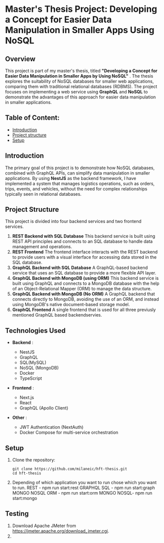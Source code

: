 # Master's Thesis Project: Developing a Concept for Easier Data Manipulation in Smaller Apps Using NoSQL

## Overview

This project is part of my master's thesis, titled **"Developing a Concept for Easier Data Manipulation in Smaller Apps by Using NoSQL"** . The thesis explores the suitability of NoSQL databases for smaller web applications, comparing them with traditional relational databases (RDBMS). The project focuses on implementing a web service using **GraphQL** and **NoSQL** to demonstrate the advantages of this approach for easier data manipulation in smaller applications.

## Table of Content:

- [Introduction](#introduction)
- [Project structure](#project-structure)
- [Setup](#setup)

## Introduction

The primary goal of this project is to demonstrate how NoSQL databases, combined with GraphQL APIs, can simplify data manipulation in smaller applications. By using **NestJS** as the backend framework, I have implemented a system that manages logistics operations, such as orders, trips, events, and vehicles, without the need for complex relationships typically seen in relational databases.

## Project Structure

This project is divided into four backend services and two frontend services.

1. **REST Backend with SQL Database**
   This backend service is built using REST API principles and connects to an SQL database to handle data management and operations.
2. **REST Frontend**
   The frontend interface interacts with the REST backend to provide users with a visual interface for accessing data stored in the SQL database.
3. **GraphQL Backend with SQL Database**
   A GraphQL-based backend service that uses an SQL database to provide a more flexible API layer.
4. **GraphQL Backend with MongoDB (using ORM)**
   This backend service is built using GraphQL and connects to a MongoDB database with the help of an Object-Relational Mapper (ORM) to manage the data structure.
5. **GraphQL Backend with MongoDB (No ORM)**
   A GraphQL backend that connects directly to MongoDB, avoiding the use of an ORM, and instead using MongoDB's native document-based storage model.
6. **GraphQL Frontend**
   A single frontend that is used for all three previusly mentioned GraphQL based backendservies.

## Technologies Used

- **Backend** :

  - NestJS
  - GraphQL
  - SQL(MySQL)
  - NoSQL (MongoDB)
  - Docker
  - TypeScript

- **Frontend** :

  - Next.js
  - React
  - GraphQL (Apollo Client)

- **Other** :

  - JWT Authentication (NextAuth)
  - Docker Compose for multi-service orchestration

## Setup

1. Clone the repository:

   ```
   git clone https://github.com/milaneic/hft-thesis.git
   cd hft-thesis
   ```

2. Depending of which application you want to run chose which you want to run.
      REST - npm run start:rest
      GRAPHQL SQL - npm run start:graph
      MONGO NOSQL ORM - npm run start:orm
      MONGO NOSQL- npm run start:mongo



## Testing

1. Download Apache JMeter from https://jmeter.apache.org/download_jmeter.cgi.
2. 